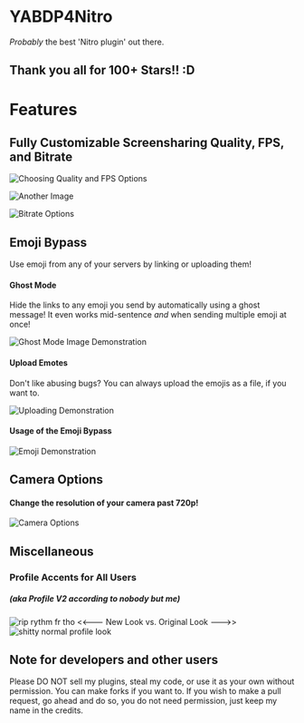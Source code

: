 # YABDP4Nitro

*Probably* the best 'Nitro plugin' out there.

## Thank you all for 100+ Stars!! :D

# Features


## Fully Customizable Screensharing Quality, FPS, and Bitrate
![Choosing Quality and FPS Options](https://user-images.githubusercontent.com/54255074/176584683-efe8eac3-8c6c-4100-9b98-0b2592fbb86f.png)

![Another Image](https://user-images.githubusercontent.com/54255074/183275106-cbee28e6-d550-4637-ab06-0cb065c81283.png)

![Bitrate Options](https://user-images.githubusercontent.com/54255074/191619975-64c61dc5-152a-4bec-995c-98661f823b53.png)

## Emoji Bypass

Use emoji from any of your servers by linking or uploading them!

#### Ghost Mode

Hide the links to any emoji you send by automatically using a ghost message! It even works mid-sentence *and* when sending multiple emoji at once!

![Ghost Mode Image Demonstration](https://user-images.githubusercontent.com/54255074/166120840-50bd98c7-48d0-4772-8d9b-17280e247a02.png)

#### Upload Emotes

Don't like abusing bugs? You can always upload the emojis as a file, if you want to.

![Uploading Demonstration](https://user-images.githubusercontent.com/54255074/191621033-da0db3f6-c5f6-4ba7-9c99-0c8ccf7ed864.gif)


#### Usage of the Emoji Bypass

![Emoji Demonstration](https://user-images.githubusercontent.com/54255074/166121643-58b06bc5-c0a5-4e45-a7e9-c135337b7ed0.gif)

## Camera Options

#### Change the resolution of your camera past 720p!

![Camera Options](https://user-images.githubusercontent.com/54255074/193709954-8a2c4130-31c8-4672-958f-796845808e18.png)

## Miscellaneous

### Profile Accents for All Users
##### (aka Profile V2 according to nobody but me)


![rip rythm fr tho](https://user-images.githubusercontent.com/54255074/199860419-7e3275e0-fdf5-49cf-a7c3-89f3105d1867.png)
<<--- New Look vs. Original Look --->>
![shitty normal profile look](https://user-images.githubusercontent.com/54255074/199860495-19312500-3f37-4c3d-a54a-1c04af68e826.png)




## Note for developers and other users

Please DO NOT sell my plugins, steal my code, or use it as your own without permission. You can make forks if you want to. If you wish to make a pull request, go ahead and do so, you do not need permission, just keep my name in the credits.
